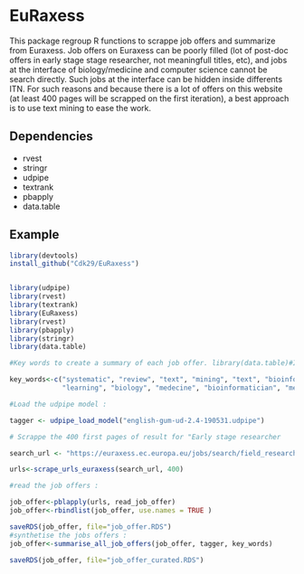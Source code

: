 #  EuRaxess

This package regroup R functions to scrappe job offers and summarize from Euraxess. Job offers on Euraxess can be poorly filled (lot of post-doc offers in early stage stage researcher, not meaningfull titles, etc), and jobs at the interface of biology/medicine and computer science cannot be search directly. Such jobs at the interface can be hidden inside differents ITN. For such reasons and because there is a lot of offers on this website (at least 400 pages will be scrapped on the first iteration), a best approach is to use text mining to ease the work.

## Dependencies 
- rvest
- stringr
- udpipe
- textrank 
- pbapply
- data.table 

## Example 

```R
library(devtools)
install_github("Cdk29/EuRaxess")

```


```R

library(udpipe) 
library(rvest)
library(textrank)
library(EuRaxess)
library(rvest)
library(pbapply)
library(stringr)
library(data.table)

#Key words to create a summary of each job offer. library(data.table)#If none of them if found in the offer the summary will be empty (speed up the search).

key_words<-c("systematic", "review", "text", "mining", "text", "bioinformatics", "bioinformatician", "data", "machine",
             "learning", "biology", "medecine", "bioinformatician", "medical")

#Load the udpipe model :

tagger <- udpipe_load_model("english-gum-ud-2.4-190531.udpipe")

# Scrappe the 400 first pages of result for "Early stage researcher

search_url <- "https://euraxess.ec.europa.eu/jobs/search/field_research_profile/first-stage-researcher-r1-446?sort=created&order=desc"

urls<-scrape_urls_euraxess(search_url, 400) 

#read the job offers :

job_offer<-pblapply(urls, read_job_offer)
job_offer<-rbindlist(job_offer, use.names = TRUE )

saveRDS(job_offer, file="job_offer.RDS")
#synthetise the jobs offers :
job_offer<-summarise_all_job_offers(job_offer, tagger, key_words)

saveRDS(job_offer, file="job_offer_curated.RDS")

```
